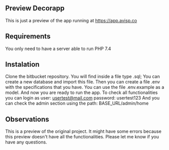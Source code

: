 ## Preview Decorapp

This is just a preview of the app running at https://app.avisp.co

## Requirements

You only need to have a server able to run PHP 7.4

## Instalation 

Clone the bitbucket repository. You will find inside a file type .sql; You can create a new database and import this file. Then you can create a file .env with the specifications that you have. You can use the file .env.example as a model.
And now you are ready to run the app.
To check all functionalities you can login as
user: usertest@mail.com
password: usertest123
And you can check the admin section using the path: BASE_URL/admin/home

## Observations

This is a preview of the original project. It might have some errors because this preview doesn't have all the functionalities.
Please let me know if you have any questions.

